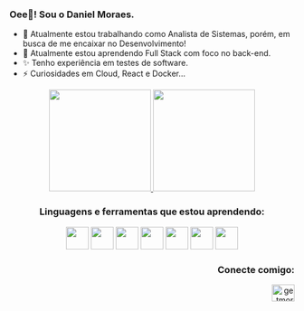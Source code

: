 ### Oee👋! Sou o Daniel Moraes.

- 🔭 Atualmente estou trabalhando como Analista de Sistemas, porém, em busca de me encaixar no Desenvolvimento!
- 🌱 Atualmente estou aprendendo Full Stack com foco no back-end.
- ✨ Tenho experiência em testes de software.
- ⚡ Curiosidades em Cloud, React e Docker...

<div align="center">
  <a href="https://github.com/getmoraes">
  <img height="180em" src="https://github-readme-stats.vercel.app/api?username=getmoraes&show_icons=true&theme=tokyonight&include_all_commits=true&count_private=true"/>
  <img height="180em" src="https://github-readme-stats.vercel.app/api/top-langs/?username=getmoraes&layout=compact&langs_count=7&theme=tokyonight"/></a>
</div>

<div align="center">
<h3>Linguagens e ferramentas que estou aprendendo:</h3>
  <img src="https://cdn.jsdelivr.net/gh/devicons/devicon/icons/java/java-original.svg" width="40" height="40"/>
  <img src="https://cdn.jsdelivr.net/gh/devicons/devicon/icons/javascript/javascript-original.svg" width="40" height="40"/>
  <img src="https://cdn.jsdelivr.net/gh/devicons/devicon/icons/typescript/typescript-original.svg" width="40" height="40"/>
  <img src="https://cdn.jsdelivr.net/gh/devicons/devicon/icons/spring/spring-original-wordmark.svg" width="40" height="40"/>
  <img src="https://cdn.jsdelivr.net/gh/devicons/devicon/icons/react/react-original.svg" width="40" height="40"/>
  <img src="https://cdn.jsdelivr.net/gh/devicons/devicon/icons/mongodb/mongodb-original.svg" width="40" height="40"/>
  <img src="https://cdn.jsdelivr.net/gh/devicons/devicon/icons/mysql/mysql-original-wordmark.svg" width="40" height="40"/>
  <link rel="stylesheet" href="https://cdn.jsdelivr.net/gh/devicons/devicon@v2.15.1/devicon.min.css" width="40" height="40">
</div>

<h3 align="right">Conecte comigo:</h3>
<p align="right">
<a href="https://linkedin.com/in/getmoraes/" target="blank"><img align="center" src="https://raw.githubusercontent.com/rahuldkjain/github-profile-readme-generator/master/src/images/icons/Social/linked-in-alt.svg" alt="getmoraes/" height="30" width="40" /></a>
</p>
